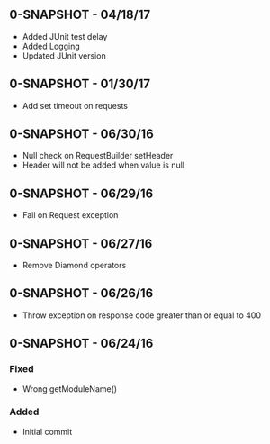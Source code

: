 ## 0-SNAPSHOT - 04/18/17
- Added JUnit test delay
- Added Logging
- Updated JUnit version

## 0-SNAPSHOT - 01/30/17
- Add set timeout on requests

## 0-SNAPSHOT - 06/30/16
- Null check on RequestBuilder setHeader
- Header will not be added when value is null

## 0-SNAPSHOT - 06/29/16
- Fail on Request exception

## 0-SNAPSHOT - 06/27/16

- Remove Diamond operators

## 0-SNAPSHOT - 06/26/16

- Throw exception on response code greater than or equal to 400

## 0-SNAPSHOT - 06/24/16

### Fixed

- Wrong getModuleName()

### Added

- Initial commit
